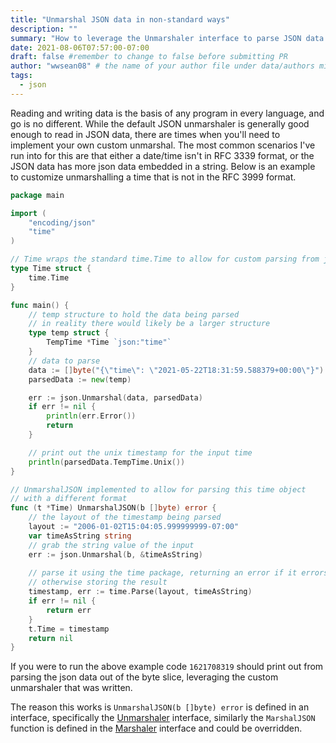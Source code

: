 ```yaml
---
title: "Unmarshal JSON data in non-standard ways"
description: ""
summary: "How to leverage the Unmarshaler interface to parse JSON data in ways that fit your needs"
date: 2021-08-06T07:57:00-07:00
draft: false #remember to change to false before submitting PR
author: "wwsean08" # the name of your author file under data/authors minus the yaml file extension
tags:
  - json
---
```


Reading and writing data is the basis of any program in every language, and go is no different.  While the default JSON unmarshaler is generally good enough to read in JSON data, there are times when you'll need to implement your own custom unmarshal.  The most common scenarios I've run into for this are that either a date/time isn't in RFC 3339 format, or the JSON data has more json data embedded in a string.  Below is an example to customize unmarshalling a time that is not in the RFC 3999 format.

```go
package main

import (
	"encoding/json"
	"time"
)

// Time wraps the standard time.Time to allow for custom parsing from json
type Time struct {
	time.Time
}

func main() {
	// temp structure to hold the data being parsed
	// in reality there would likely be a larger structure
	type temp struct {
		TempTime *Time `json:"time"`
	}
	// data to parse
	data := []byte("{\"time\": \"2021-05-22T18:31:59.588379+00:00\"}")
	parsedData := new(temp)

	err := json.Unmarshal(data, parsedData)
	if err != nil {
		println(err.Error())
		return
	}

	// print out the unix timestamp for the input time
	println(parsedData.TempTime.Unix())
}

// UnmarshalJSON implemented to allow for parsing this time object 
// with a different format
func (t *Time) UnmarshalJSON(b []byte) error {
	// the layout of the timestamp being parsed
	layout := "2006-01-02T15:04:05.999999999-07:00"
	var timeAsString string
	// grab the string value of the input
	err := json.Unmarshal(b, &timeAsString)
	
	// parse it using the time package, returning an error if it errors
	// otherwise storing the result
	timestamp, err := time.Parse(layout, timeAsString)
	if err != nil {
		return err
	}
	t.Time = timestamp
	return nil
}
```

If you were to run the above example code `1621708319` should print out from parsing the json data out of the byte slice, leveraging the custom unmarshaler that was written.

The reason this works is `UnmarshalJSON(b []byte) error` is defined in an interface, specifically the [Unmarshaler](https://pkg.go.dev/encoding/json#Unmarshaler) interface, similarly the `MarshalJSON` function is defined in the [Marshaler](https://pkg.go.dev/encoding/json#Marshaler) interface and could be overridden.